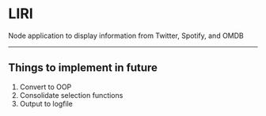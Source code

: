 # LIRI
Node application to display information from Twitter, Spotify, and OMDB

----------
## Things to implement in future ##

1. Convert to OOP
2. Consolidate selection functions
3. Output to logfile